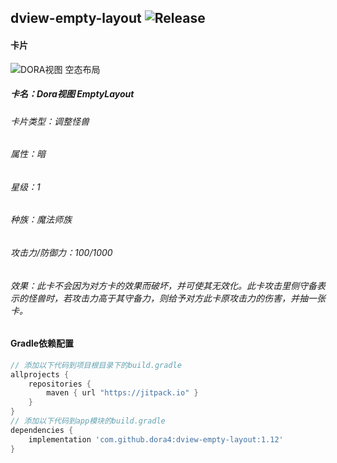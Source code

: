 dview-empty-layout
![Release](https://jitpack.io/v/dora4/dview-empty-layout.svg)
--------------------------------
#### 卡片
![DORA视图 空态布局](https://github.com/user-attachments/assets/1772eff2-c57b-4f04-bde8-9620abb687b0)


##### 卡名：Dora视图 EmptyLayout
###### 卡片类型：调整怪兽
###### 属性：暗
###### 星级：1
###### 种族：魔法师族
###### 攻击力/防御力：100/1000
###### 效果：此卡不会因为对方卡的效果而破坏，并可使其无效化。此卡攻击里侧守备表示的怪兽时，若攻击力高于其守备力，则给予对方此卡原攻击力的伤害，并抽一张卡。

#### Gradle依赖配置

```groovy
// 添加以下代码到项目根目录下的build.gradle
allprojects {
    repositories {
        maven { url "https://jitpack.io" }
    }
}
// 添加以下代码到app模块的build.gradle
dependencies {
    implementation 'com.github.dora4:dview-empty-layout:1.12'
}
```
